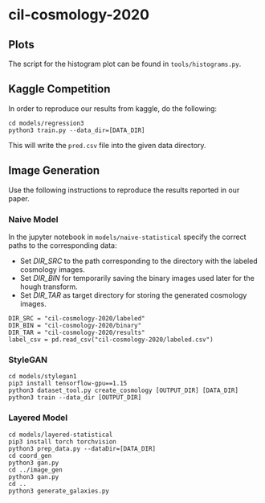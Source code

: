 # cil-cosmology-2020

## Plots

The script for the histogram plot can be found in `tools/histograms.py`.

## Kaggle Competition

In order to reproduce our results from kaggle, do the following:
```
cd models/regression3
python3 train.py --data_dir=[DATA_DIR]
```

This will write the `pred.csv` file into the given data directory.

## Image Generation

Use the following instructions to reproduce the results reported in our paper.

### Naive Model

In the jupyter notebook in `models/naive-statistical` specify the correct paths to the corresponding data:

* Set *DIR_SRC* to the path corresponding to the directory with the labeled cosmology images.
* Set *DIR_BIN* for temporarily saving the binary images used later for the hough transform.
* Set *DIR_TAR* as target directory for storing the generated cosmology images.

```
DIR_SRC = "cil-cosmology-2020/labeled"
DIR_BIN = "cil-cosmology-2020/binary"
DIR_TAR = "cil-cosmology-2020/results"
label_csv = pd.read_csv("cil-cosmology-2020/labeled.csv")
```

### StyleGAN

```
cd models/stylegan1
pip3 install tensorflow-gpu==1.15 
python3 dataset_tool.py create_cosmology [OUTPUT_DIR] [DATA_DIR]
python3 train --data_dir [OUTPUT_DIR]
```

### Layered Model

```
cd models/layered-statistical
pip3 install torch torchvision
python3 prep_data.py --dataDir=[DATA_DIR]
cd coord_gen
python3 gan.py
cd ../image_gen
python3 gan.py
cd ..
python3 generate_galaxies.py
```
